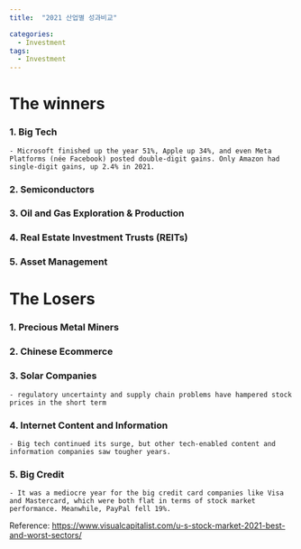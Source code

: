```yaml
---
title:  "2021 산업별 성과비교"

categories:
  - Investment 
tags:
  - Investment
---
```


# The winners
### 1.	Big Tech
    - Microsoft finished up the year 51%, Apple up 34%, and even Meta Platforms (née Facebook) posted double-digit gains. Only Amazon had single-digit gains, up 2.4% in 2021.
### 2. Semiconductors
### 3. Oil and Gas Exploration & Production
### 4. Real Estate Investment Trusts (REITs)
### 5. Asset Management

# The Losers
### 1. Precious Metal Miners
### 2. Chinese Ecommerce
### 3. Solar Companies
    - regulatory uncertainty and supply chain problems have hampered stock prices in the short term
### 4. Internet Content and Information
    - Big tech continued its surge, but other tech-enabled content and information companies saw tougher years. 
### 5. Big Credit
    - It was a mediocre year for the big credit card companies like Visa and Mastercard, which were both flat in terms of stock market performance. Meanwhile, PayPal fell 19%.

Reference: https://www.visualcapitalist.com/u-s-stock-market-2021-best-and-worst-sectors/

